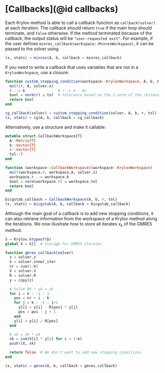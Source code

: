 # [Callbacks](@id callbacks)

Each Krylov method is able to call a callback function as `callback(solver)` at each iteration.
The callback should return `true` if the main loop should terminate, and `false` otherwise.
If the method terminated because of the callback, the output status will be `"user-requested exit"`.
For example, if the user defines `minres_callback(workspace::MinresWorkspace)`, it can be passed to the solver using

```julia
(x, stats) = minres(A, b, callback = minres_callback)
```

If you need to write a callback that uses variables that are not in a `KrylovWorkspace`, use a closure:

```julia
function custom_stopping_condition(workspace::KrylovWorkspace, A, b, r, tol)
  mul!(r, A, solver.x)
  r .-= b               # r := b - Ax
  bool = norm(r) ≤ tol  # tolerance based on the 2-norm of the residual
  return bool
end

cg_callback(solver) = custom_stopping_condition(solver, A, b, r, tol)
(x, stats) = cg(A, b, callback = cg_callback)
```

Alternatively, use a structure and make it callable:

```julia
mutable struct CallbackWorkspace{T}
  A::Matrix{T}
  b::Vector{T}
  r::Vector{T}
  tol::T
end

function (workspace::CallbackWorkspace)(workspace::KrylovWorkspace)
  mul!(workspace.r, workspace.A, solver.x)
  workspace.r .-= workspace.b
  bool = norm(workspace.r) ≤ workspace.tol
  return bool
end

bicgstab_callback = CallbackWorkspace(A, b, r, tol)
(x, stats) = bicgstab(A, b, callback = bicgstab_callback)
```

Although the main goal of a callback is to add new stopping conditions, it can also retrieve information from the workspace of a Krylov method along the iterations.
We now illustrate how to store all iterates $x_k$ of the GMRES method.

```julia
S = Krylov.ktypeof(b)
global X = S[]  # Storage for GMRES iterates

function gmres_callback(solver)
  z = solver.z
  k = solver.inner_iter
  nr = sum(1:k)
  V = solver.V
  R = solver.R
  y = copy(z)

  # Solve Rk * yk = zk
  for i = k : -1 : 1
    pos = nr + i - k
    for j = k : -1 : i+1
      y[i] = y[i] - R[pos] * y[j]
      pos = pos - j + 1
    end
    y[i] = y[i] / R[pos]
  end

  # xk = Vk * yk
  xk = sum(V[i] * y[i] for i = 1:k)
  push!(X, xk)

  return false  # We don't want to add new stopping conditions
end

(x, stats) = gmres(A, b, callback = gmres_callback)
```
